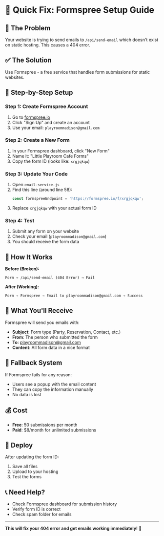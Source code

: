 # 🚀 Quick Fix: Formspree Setup Guide

## 🚨 **The Problem**
Your website is trying to send emails to `/api/send-email` which doesn't exist on static hosting. This causes a 404 error.

## ✅ **The Solution**
Use Formspree - a free service that handles form submissions for static websites.

## 🔧 **Step-by-Step Setup**

### **Step 1: Create Formspree Account**
1. Go to [formspree.io](https://formspree.io)
2. Click "Sign Up" and create an account
3. Use your email: `playroommadison@gmail.com`

### **Step 2: Create a New Form**
1. In your Formspree dashboard, click "New Form"
2. Name it: "Little Playroom Cafe Forms"
3. Copy the form ID (looks like: `xrgjqkqw`)

### **Step 3: Update Your Code**
1. Open `email-service.js`
2. Find this line (around line 58):
   ```javascript
   const formspreeEndpoint = 'https://formspree.io/f/xrgjqkqw';
   ```
3. Replace `xrgjqkqw` with your actual form ID

### **Step 4: Test**
1. Submit any form on your website
2. Check your email (`playroommadison@gmail.com`)
3. You should receive the form data

## 📧 **How It Works**

**Before (Broken):**
```
Form → /api/send-email (404 Error) → Fail
```

**After (Working):**
```
Form → Formspree → Email to playroommadison@gmail.com → Success
```

## 🎯 **What You'll Receive**

Formspree will send you emails with:
- **Subject**: Form type (Party, Reservation, Contact, etc.)
- **From**: The person who submitted the form
- **To**: playroommadison@gmail.com
- **Content**: All form data in a nice format

## 🔄 **Fallback System**

If Formspree fails for any reason:
- Users see a popup with the email content
- They can copy the information manually
- No data is lost

## 💰 **Cost**
- **Free**: 50 submissions per month
- **Paid**: $8/month for unlimited submissions

## 🚀 **Deploy**
After updating the form ID:
1. Save all files
2. Upload to your hosting
3. Test the forms

## 📞 **Need Help?**
- Check Formspree dashboard for submission history
- Verify form ID is correct
- Check spam folder for emails

---

**This will fix your 404 error and get emails working immediately!** 🎉 
